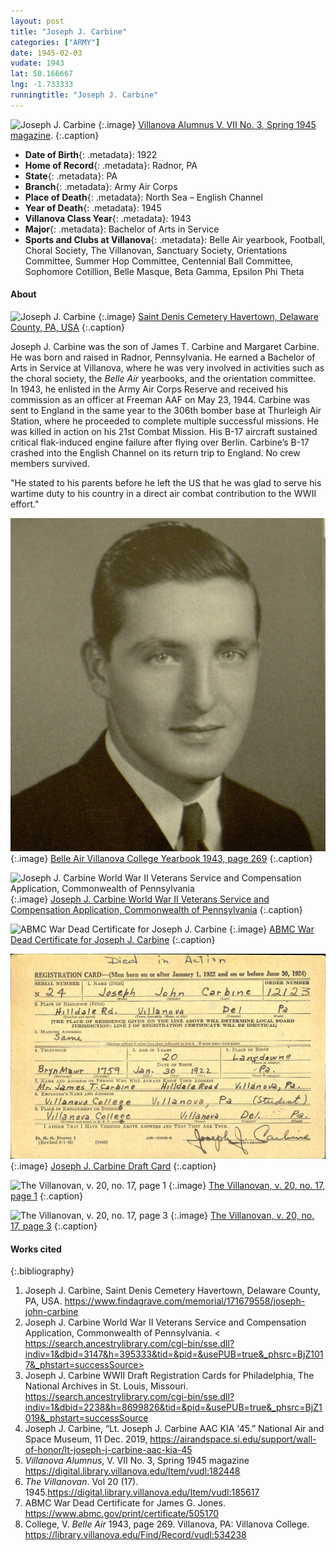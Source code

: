 ```yaml
---
layout: post
title: "Joseph J. Carbine"
categories: ["ARMY"]
date: 1945-02-03
vudate: 1943
lat: 50.166667
lng: -1.733333
runningtitle: "Joseph J. Carbine"
---
```


![Joseph J. Carbine](images/Carbine_JosephJ_new.jpg)
  {:.image}
[Villanova Alumnus V. VII No. 3, Spring 1945 magazine](https://digital.library.villanova.edu/Item/vudl:182448#?c=&m=&s=&cv=6&xywh=-3827%2C-1496%2C12897%2C7415).
  {:.caption}

* **Date of Birth**{: .metadata}: 1922
* **Home of Record**{: .metadata}: Radnor, PA
* **State**{: .metadata}: PA
* **Branch**{: .metadata}: Army Air Corps
* **Place of Death**{: .metadata}: North Sea – English Channel
* **Year of Death**{: .metadata}: 1945
* **Villanova Class Year**{: .metadata}: 1943
* **Major**{: .metadata}: Bachelor of Arts in Service
* **Sports and Clubs at Villanova**{: .metadata}: Belle Air yearbook, Football, Choral Society, The Villanovan, Sanctuary Society, Orientations Committee, Summer Hop Committee, Centennial Ball Committee, Sophomore Cotillion, Belle Masque, Beta Gamma, Epsilon Phi Theta

#### About

![Joseph J. Carbine](images/CarbineJosephJ_Grave.jpg)
  {:.image}
[Saint Denis Cemetery Havertown, Delaware County, PA, USA](https://www.findagrave.com/memorial/171679558/joseph-john-carbine)
  {:.caption}

Joseph J. Carbine was the son of James T. Carbine and Margaret Carbine.  He was born and raised in Radnor, Pennsylvania.  He earned a Bachelor of Arts in Service at Villanova, where he was very involved in activities such as the choral society, the _Belle Air_ yearbooks, and the orientation committee. In 1943, he enlisted in the Army Air Corps Reserve and received his commission as an officer at Freeman AAF on May 23, 1944.  Carbine was sent to England in the same year to the 306th bomber base at Thurleigh Air Station, where he proceeded to complete multiple successful missions.  He was killed in action on his 21st Combat Mission.  His B-17 aircraft sustained critical flak-induced engine failure after flying over Berlin.  Carbine’s B-17 crashed into the English Channel on its return trip to England.  No crew members survived.  

"He stated to his parents before he left the US that he was glad to serve his wartime duty to his country in a direct air combat contribution to the WWII effort."

![Belle Air Villanova College Yearbook 1943, page 269](images/Carbine_JosephJ_yearbook.jpg)
  {:.image}
[Belle Air Villanova College Yearbook 1943, page 269](https://library.villanova.edu/Find/Record/vudl:534238)
  {:.caption}

![Joseph J. Carbine World War II Veterans Service and Compensation Application, Commonwealth of Pennsylvania](images/Carbine_JosephJ_ApplicationforCompensation.jpg)
  {:.image}
[Joseph J. Carbine World War II Veterans Service and Compensation Application, Commonwealth of Pennsylvania]( https://search.ancestrylibrary.com/cgi-bin/sse.dll?indiv=1&dbid=3147&h=395333&tid=&pid=&usePUB=true&_phsrc=BjZ1017&_phstart=successSource)
  {:.caption}

![ABMC War Dead Certificate for Joseph J. Carbine](images/Carbine_JosephJ_ABMC_Certificate.jpg)
  {:.image}
[ABMC War Dead Certificate for Joseph J. Carbine](https://www.abmc.gov/print/certificate/505170)
  {:.caption}

![Joseph J. Carbine Draft Card](images/Carbine_JosephJ_draftCard.jpg)
  {:.image}
[Joseph J. Carbine Draft Card](https://search.ancestrylibrary.com/cgi-bin/sse.dll?indiv=1&dbid=2238&h=8699826&tid=&pid=&usePUB=true&_phsrc=BjZ1019&_phstart=successSource)
  {:.caption}

![The Villanovan, v. 20, no. 17, page 1](images/Carbine_JosephJ_article1.jpg)
  {:.image}
[The Villanovan, v. 20, no. 17, page 1](https://digital.library.villanova.edu/Item/vudl:185617)
  {:.caption}

![The Villanovan, v. 20, no. 17, page 3](images/Carbine_JosephJ_article2.jpg)
  {:.image}
[The Villanovan, v. 20, no. 17, page 3](https://digital.library.villanova.edu/Item/vudl:185617)
  {:.caption}

#### Works cited

{:.bibliography}
1. Joseph J. Carbine, Saint Denis Cemetery Havertown, Delaware County, PA, USA. <https://www.findagrave.com/memorial/171679558/joseph-john-carbine>
2. Joseph J. Carbine World War II Veterans Service and Compensation Application, Commonwealth of Pennsylvania. < https://search.ancestrylibrary.com/cgi-bin/sse.dll?indiv=1&dbid=3147&h=395333&tid=&pid=&usePUB=true&_phsrc=BjZ1017&_phstart=successSource>
3. Joseph J. Carbine WWII Draft Registration Cards for Philadelphia, The National Archives in St. Louis, Missouri. <https://search.ancestrylibrary.com/cgi-bin/sse.dll?indiv=1&dbid=2238&h=8699826&tid=&pid=&usePUB=true&_phsrc=BjZ1019&_phstart=successSource>
4. Joseph J. Carbine, “Lt. Joseph J. Carbine AAC KIA '45.” National Air and Space Museum, 11 Dec. 2019, <https://airandspace.si.edu/support/wall-of-honor/lt-joseph-j-carbine-aac-kia-45>
5. _Villanova Alumnus_, V. VII No. 3, Spring 1945 magazine <https://digital.library.villanova.edu/Item/vudl:182448>
6. _The Villanovan_. Vol 20 (17). 1945.<https://digital.library.villanova.edu/Item/vudl:185617>
7. ABMC War Dead Certificate for James G. Jones. <https://www.abmc.gov/print/certificate/505170>
8. College, V. _Belle Air_ 1943, page 269. Villanova, PA: Villanova College. <https://library.villanova.edu/Find/Record/vudl:534238>
